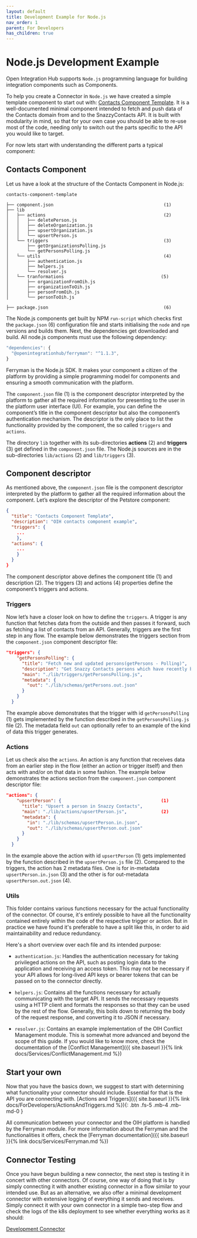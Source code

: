 ```yaml
---
layout: default
title: Development Example for Node.js
nav_order: 1
parent: For Developers
has_children: true
---
```


# Node.js Development Example

Open Integration Hub supports `Node.js` programming language for building integration components such as Components.

To help you create a Connector in `Node.js` we have created a simple template component to start out with: [Contacts Component Template](https://github.com/openintegrationhub/contacts-adapter-template). It is a well-documented minimal component intended to fetch and push data of the Contacts domain from and to the SnazzyContacts API. It is built with modularity in mind, so that for your own case you should be able to re-use most of the code, needing only to switch out the parts specific to the API you would like to target.

For now lets start with understanding the different parts a typical component:

## Contacts Component

Let us have a look at the structure of the Contacts Component in Node.js:

```
contacts-component-template

├── component.json                                          (1)
├── lib
│   ├── actions                                             (2)
│   │   ├── deletePerson.js
│   │   ├── deleteOrganization.js
│   │   ├── upsertOrganization.js
│   │   └── upsertPerson.js
│   └── triggers                                            (3)
│       ├── getOrganizationsPolling.js
│       └── getPersonsPolling.js
│   └── utils                                               (4)
│       ├── authentication.js
│       ├── helpers.js
│       └── resolver.js
│   └── tranformations                                     (5)
│       ├── organizationFromOih.js
│       ├── organizationToOih.js
│       ├── personFromOih.js
│       └── personToOih.js

├── package.json                                            (6)
```

The Node.js components get built by NPM `run-script` which checks first the `package.json` (6) configuration file and starts initialising the `node` and `npm` versions and builds them. Next, the dependencies get downloaded and build. All node.js components must use the following dependency:

```javascript
"dependencies": {
  "@openintegrationhub/ferryman": "^1.1.3",
}
```

Ferryman is the Node.js SDK. It makes your component a citizen of the platform by providing a simple programming model for components and ensuring a smooth communication with the platform.

The `component.json` file (1) is the component descriptor interpreted by the platform to gather all the required information for presenting to the user in the platform user interface (UI). For example, you can define the component’s title in the component descriptor but also the component’s authentication mechanism. The descriptor is the only place to list the functionality provided by the component, the so called `triggers` and `actions`.

The directory `lib` together with its sub-directories **actions** (2) and **triggers** (3) get defined in the `component.json` file. The Node.js sources are in the sub-directories `lib/actions` (2) and `lib/triggers` (3).

## Component descriptor

As mentioned above, the `component.json` file is the component descriptor interpreted by the platform to gather all the required information about the component. Let’s explore the descriptor of the Petstore component:

```json
{
  "title": "Contacts Component Template",                                       (1)
  "description": "OIH contacts component example",                              (2)
  "triggers": {                                                                 (3)
    ...
    },
  "actions": {                                                                  (4)
    ...
    }
  }
}
```

The component descriptor above defines the component title (1) and description (2). The triggers (3) and actions (4) properties define the component’s triggers and actions.

### Triggers

Now let’s have a closer look on how to define the `triggers`. A trigger is any function that fetches data from the outside and then passes it forward, such as fetching a list of contacts from an API. Generally, triggers are the first step in any flow. The example below demonstrates the triggers section from the `component.json` component descriptor file:

```json
"triggers": {
    "getPersonsPolling": {                                                                        (1)
      "title": "Fetch new and updated persons(getPersons - Polling)",
      "description": "Get Snazzy Contacts persons which have recently been modified or created",
      "main": "./lib/triggers/getPersonsPolling.js",                                              (2)
      "metadata": {
        "out": "./lib/schemas/getPersons.out.json"                                                (3)
      }
    }
  }
```

The example above demonstrates that the trigger with id `getPersonsPolling` (1) gets implemented by the function described in the `getPersonsPolling.js` file (2). The metadata field `out` can optionally refer to an example of the kind of data this trigger generates.

### Actions

Let us check also the `actions`. An action is any function that receives data from an earlier step in the flow (either an action or trigger itself) and then acts with and/or on that data in some fashion. The example below demonstrates the actions section from the `component.json` component descriptor file:

```json
"actions": {
    "upsertPerson": {                                      (1)
      "title": "Upsert a person in Snazzy Contacts",
      "main": "./lib/actions/upsertPerson.js",             (2)
      "metadata": {
        "in": "./lib/schemas/upsertPerson.in.json",
        "out": "./lib/schemas/upsertPerson.out.json"
      }
    }
  }
```

In the example above the action with id `upsertPerson` (1) gets implemented by the function described in the `upsertPerson.js` file (2). Compared to the triggers, the action has 2 metadata files. One is for in-metadata `upsertPerson.in.json` (3) and the other is for out-metadata `upsertPerson.out.json` (4).

### Utils

This folder contains various functions necessary for the actual functionality of the connector. Of course, it's entirely possible to have all the functionality contained entirely within the code of the respective trigger or action. But in practice we have found it's preferable to have a split like this, in order to aid maintainability and reduce redundancy.

Here's a short overview over each file and its intended purpose:

- `authentication.js`: Handles the authentication necessary for taking privileged actions on the API, such as posting login data to the application and receiving an access token. This may not be necessary if your API allows for long-lived API keys or bearer tokens that can be passed on to the connector directly.

- `helpers.js`: Contains all the functions necessary for actually communicating with the target API. It sends the necessary requests using a HTTP client and formats the responses so that they can be used by the rest of the flow. Generally, this boils down to returning the body of the request response, and converting it to JSON if necessary.

- `resolver.js`: Contains an example implementation of the OIH Conflict Management module. This is somewhat more advanced and beyond the scope of this guide. If you would like to know more, check the documentation of the [Conflict Management]({{ site.baseurl }}{% link  docs/Services/ConflictManagement.md %})

<!-- ### Transformers

This folder contains various tranformation functions from the components API to the OIH master model and vice versa.

[Transformation Functions]({{ site.baseurl }}{% link  docs/BasicConcepts/TransformFunction.md %}){: .btn .fs-5 .mb-4 .mb-md-0 } -->

## Start your own

Now that you have the basics down, we suggest to start with determining what functionality your connector should include. Essential for that is the API you are connecting with.
[Actions and Triggers]({{ site.baseurl }}{% link  docs/ForDevelopers/ActionsAndTriggers.md %}){: .btn .fs-5 .mb-4 .mb-md-0 }

All communication between your connector and the OIH platform is handled by the Ferryman module. For more information about the Ferryman and the functionalities it offers, check the [Ferryman documentation]({{ site.baseurl }}{% link  docs/Services/Ferryman.md %})

## Connector Testing

Once you have begun building a new connector, the next step is testing it in concert with other connectors. Of course, one way of doing that is by simply connecting it with another existing connector in a flow similar to your intended use. But as an alternative, we also offer a minimal development connector with extensive logging of everything it sends and receives. Simply connect it with your own connector in a simple two-step flow and check the logs of the k8s deployment to see whether everything works as it should:

[Development Connector](https://github.com/openintegrationhub/development-connector)
